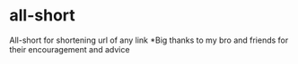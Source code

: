 # all-short
All-short for shortening url of any link
*Big thanks to my bro and friends for their encouragement and advice

